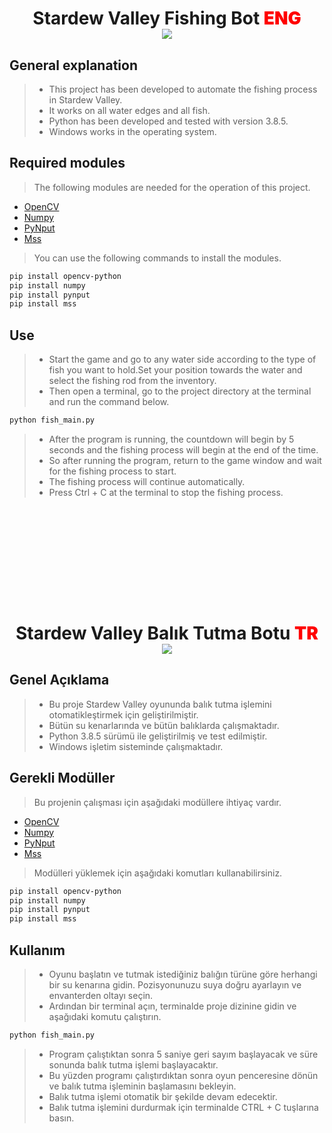 

<h1 align='center'>
    Stardew Valley Fishing Bot
    <span style='color:Red; font-weight:1000;'>ENG </span> 
    <br>
    <span> <img src='https://img.shields.io/github/license/mehmtsari/stardew_valley_fish_ai?style=for-the-badge'/></span> 
<h2> General explanation </h2>

> - This project has been developed to automate the fishing process in Stardew Valley.
> - It works on all water edges and all fish.
> - Python has been developed and tested with version 3.8.5.
> - Windows works in the operating system.

<h2 > Required modules </h2>

> The following modules are needed for the operation of this project.

- [OpenCV](https://pypi.org/project/opencv-python/)
- [Numpy](https://pypi.org/project/numpy/)
- [PyNput](https://pypi.org/project/pynput/)
- [Mss](https://pypi.org/project/mss/)

> You can use the following commands to install the modules.

```bash
pip install opencv-python
pip install numpy
pip install pynput
pip install mss
```

<h2> Use </h2>

> - Start the game and go to any water side according to the type of fish you want to hold.Set your position towards the water and select the fishing rod from the inventory.
> - Then open a terminal, go to the project directory at the terminal and run the command below.

```bash
python fish_main.py
```

> - After the program is running, the countdown will begin by 5 seconds and the fishing process will begin at the end of the time.
> - So after running the program, return to the game window and wait for the fishing process to start.
> - The fishing process will continue automatically.
> - Press Ctrl + C at the terminal to stop the fishing process.

<div style='margin-bottom:200px'> </div>
<h1 align='center'>
    Stardew Valley Balık Tutma Botu
    <span style='color:Red; font-weight:1000;'>TR </span> 
    <br>
    <span> <img src='https://img.shields.io/github/license/mehmtsari/stardew_valley_fish_ai?style=for-the-badge'/></span> 
<h2> Genel Açıklama </h2>

> - Bu proje Stardew Valley oyununda balık tutma işlemini otomatikleştirmek için geliştirilmiştir.
> - Bütün su kenarlarında ve bütün balıklarda çalışmaktadır.
> - Python 3.8.5 sürümü ile geliştirilmiş ve test edilmiştir.
> - Windows işletim sisteminde çalışmaktadır.

<h2 > Gerekli Modüller </h2>

> Bu projenin çalışması için aşağıdaki modüllere ihtiyaç vardır.

- [OpenCV](https://pypi.org/project/opencv-python/)
- [Numpy](https://pypi.org/project/numpy/)
- [PyNput](https://pypi.org/project/pynput/)
- [Mss](https://pypi.org/project/mss/)

> Modülleri yüklemek için aşağıdaki komutları kullanabilirsiniz.

```bash
pip install opencv-python
pip install numpy
pip install pynput
pip install mss
```

<h2> Kullanım </h2>

> - Oyunu başlatın ve tutmak istediğiniz balığın türüne göre herhangi bir su kenarına gidin. Pozisyonunuzu suya doğru ayarlayın ve envanterden oltayı seçin.
> - Ardından bir terminal açın, terminalde proje dizinine gidin ve aşağıdaki komutu çalıştırın.

```bash
python fish_main.py
```

> - Program çalıştıktan sonra 5 saniye geri sayım başlayacak ve süre sonunda balık tutma işlemi başlayacaktır.
> - Bu yüzden programı çalıştırdıktan sonra oyun penceresine dönün ve balık tutma işleminin başlamasını bekleyin.
> - Balık tutma işlemi otomatik bir şekilde devam edecektir.
> - Balık tutma işlemini durdurmak için terminalde CTRL + C tuşlarına basın.